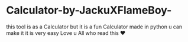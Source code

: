 # Calculator-by-JackuXFlameBoy-
this tool is as a Calculator but it is a fun Calculator made in python u can make it it is very easy 
Love u All who read this ♥️

